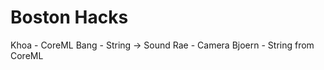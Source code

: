 Boston Hacks
=========
Khoa - CoreML
Bang - String -> Sound
Rae - Camera
Bjoern - String from CoreML
